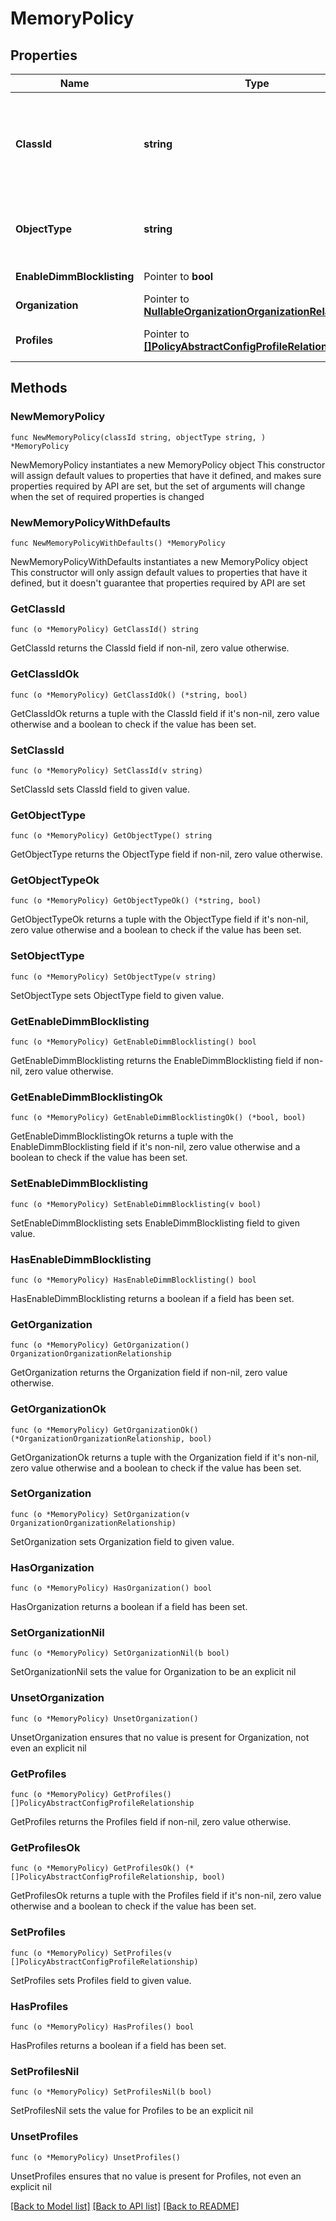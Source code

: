 # MemoryPolicy

## Properties

Name | Type | Description | Notes
------------ | ------------- | ------------- | -------------
**ClassId** | **string** | The fully-qualified name of the instantiated, concrete type. This property is used as a discriminator to identify the type of the payload when marshaling and unmarshaling data. | [default to "memory.Policy"]
**ObjectType** | **string** | The fully-qualified name of the instantiated, concrete type. The value should be the same as the &#39;ClassId&#39; property. | [default to "memory.Policy"]
**EnableDimmBlocklisting** | Pointer to **bool** | Enable DIMM Blocklisting on the server. | [optional] [default to false]
**Organization** | Pointer to [**NullableOrganizationOrganizationRelationship**](OrganizationOrganizationRelationship.md) |  | [optional] 
**Profiles** | Pointer to [**[]PolicyAbstractConfigProfileRelationship**](PolicyAbstractConfigProfileRelationship.md) | An array of relationships to policyAbstractConfigProfile resources. | [optional] 

## Methods

### NewMemoryPolicy

`func NewMemoryPolicy(classId string, objectType string, ) *MemoryPolicy`

NewMemoryPolicy instantiates a new MemoryPolicy object
This constructor will assign default values to properties that have it defined,
and makes sure properties required by API are set, but the set of arguments
will change when the set of required properties is changed

### NewMemoryPolicyWithDefaults

`func NewMemoryPolicyWithDefaults() *MemoryPolicy`

NewMemoryPolicyWithDefaults instantiates a new MemoryPolicy object
This constructor will only assign default values to properties that have it defined,
but it doesn't guarantee that properties required by API are set

### GetClassId

`func (o *MemoryPolicy) GetClassId() string`

GetClassId returns the ClassId field if non-nil, zero value otherwise.

### GetClassIdOk

`func (o *MemoryPolicy) GetClassIdOk() (*string, bool)`

GetClassIdOk returns a tuple with the ClassId field if it's non-nil, zero value otherwise
and a boolean to check if the value has been set.

### SetClassId

`func (o *MemoryPolicy) SetClassId(v string)`

SetClassId sets ClassId field to given value.


### GetObjectType

`func (o *MemoryPolicy) GetObjectType() string`

GetObjectType returns the ObjectType field if non-nil, zero value otherwise.

### GetObjectTypeOk

`func (o *MemoryPolicy) GetObjectTypeOk() (*string, bool)`

GetObjectTypeOk returns a tuple with the ObjectType field if it's non-nil, zero value otherwise
and a boolean to check if the value has been set.

### SetObjectType

`func (o *MemoryPolicy) SetObjectType(v string)`

SetObjectType sets ObjectType field to given value.


### GetEnableDimmBlocklisting

`func (o *MemoryPolicy) GetEnableDimmBlocklisting() bool`

GetEnableDimmBlocklisting returns the EnableDimmBlocklisting field if non-nil, zero value otherwise.

### GetEnableDimmBlocklistingOk

`func (o *MemoryPolicy) GetEnableDimmBlocklistingOk() (*bool, bool)`

GetEnableDimmBlocklistingOk returns a tuple with the EnableDimmBlocklisting field if it's non-nil, zero value otherwise
and a boolean to check if the value has been set.

### SetEnableDimmBlocklisting

`func (o *MemoryPolicy) SetEnableDimmBlocklisting(v bool)`

SetEnableDimmBlocklisting sets EnableDimmBlocklisting field to given value.

### HasEnableDimmBlocklisting

`func (o *MemoryPolicy) HasEnableDimmBlocklisting() bool`

HasEnableDimmBlocklisting returns a boolean if a field has been set.

### GetOrganization

`func (o *MemoryPolicy) GetOrganization() OrganizationOrganizationRelationship`

GetOrganization returns the Organization field if non-nil, zero value otherwise.

### GetOrganizationOk

`func (o *MemoryPolicy) GetOrganizationOk() (*OrganizationOrganizationRelationship, bool)`

GetOrganizationOk returns a tuple with the Organization field if it's non-nil, zero value otherwise
and a boolean to check if the value has been set.

### SetOrganization

`func (o *MemoryPolicy) SetOrganization(v OrganizationOrganizationRelationship)`

SetOrganization sets Organization field to given value.

### HasOrganization

`func (o *MemoryPolicy) HasOrganization() bool`

HasOrganization returns a boolean if a field has been set.

### SetOrganizationNil

`func (o *MemoryPolicy) SetOrganizationNil(b bool)`

 SetOrganizationNil sets the value for Organization to be an explicit nil

### UnsetOrganization
`func (o *MemoryPolicy) UnsetOrganization()`

UnsetOrganization ensures that no value is present for Organization, not even an explicit nil
### GetProfiles

`func (o *MemoryPolicy) GetProfiles() []PolicyAbstractConfigProfileRelationship`

GetProfiles returns the Profiles field if non-nil, zero value otherwise.

### GetProfilesOk

`func (o *MemoryPolicy) GetProfilesOk() (*[]PolicyAbstractConfigProfileRelationship, bool)`

GetProfilesOk returns a tuple with the Profiles field if it's non-nil, zero value otherwise
and a boolean to check if the value has been set.

### SetProfiles

`func (o *MemoryPolicy) SetProfiles(v []PolicyAbstractConfigProfileRelationship)`

SetProfiles sets Profiles field to given value.

### HasProfiles

`func (o *MemoryPolicy) HasProfiles() bool`

HasProfiles returns a boolean if a field has been set.

### SetProfilesNil

`func (o *MemoryPolicy) SetProfilesNil(b bool)`

 SetProfilesNil sets the value for Profiles to be an explicit nil

### UnsetProfiles
`func (o *MemoryPolicy) UnsetProfiles()`

UnsetProfiles ensures that no value is present for Profiles, not even an explicit nil

[[Back to Model list]](../README.md#documentation-for-models) [[Back to API list]](../README.md#documentation-for-api-endpoints) [[Back to README]](../README.md)


